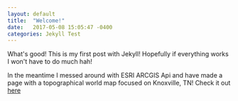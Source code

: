 ```yaml
---
layout: default
title:  "Welcome!"
date:   2017-05-08 15:05:47 -0400
categories: Jekyll Test
---
```


What's good! This is my first post with Jekyll! Hopefully if everything works I won't have to do much hah!

In the meantime I messed around with ESRI ARCGIS Api and have made a page with a topographical world map focused on Knoxville, TN!
Check it out [here](https://cclinard84.github.io/map.html)
